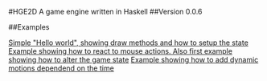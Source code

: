 #HGE2D
A game engine written in Haskell
##Version 0.0.6

##Examples

[Simple "Hello world", showing draw methods and how to setup the state](src/examples/Example1.hs)  
[Example showing how to react to mouse actions. Also first example showing how to alter the game state](src/examples/Example2.hs)
[Example showing how to add dynamic motions dependend on the time](src/examples/Example3.hs)
